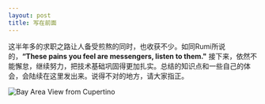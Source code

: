 ```yaml
---
layout: post
title: 写在前面
---
```


这半年多的求职之路让人备受煎熬的同时，也收获不少。如同Rumi所说的，**“These pains you feel are messengers, listen to them."** 接下来，依然不能懈怠，继续努力，把技术基础巩固得更加扎实。总结的知识点和一些自己的体会，会陆续在这里发出来。说得不对的地方，请大家指正。

![Bay Area View from Cupertino](https://github.com/kangzero/kangzero.github.io/blob/master/images/20190825143427.jpg?raw=true "Bay Area Veiw")
